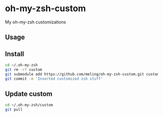 oh-my-zsh-custom
================

My oh-my-zsh customizations

Usage
-----

## Install

```sh
cd ~/.oh-my-zsh
git rm -rf custom
git submodule add https://github.com/meling/oh-my-zsh-custom.git custom
git commit -m 'Inserted customized zsh stuff'
```

## Update custom
```sh
cd ~/.oh-my-zsh/custom
git pull
```

